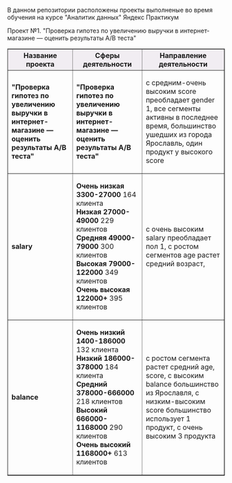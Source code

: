 В данном репозитории расположены проекты выполненые во время обучения на курсе "Аналитик данных" Яндекс Практикум

Проект №1. "Проверка гипотез по увеличению выручки в интернет-магазине — оценить результаты A/B теста"

<table border="1" width="100%">
    <thead>
        <tr bgcolor="#f1edf2">
            <th style="text-align:center">Название проекта</th>
            <th style="text-align:center">Сферы деятельности</th>
            <th style="text-align:center">Направление деятельности</th>
        </tr>
    </thead>
    <tbody>
        <tr>
            <td><p><b>"Проверка гипотез по увеличению выручки в интернет-магазине — оценить результаты A/B теста"</b></p></td>
            <td>
                <p>
                    <b>"Проверка гипотез по увеличению выручки в интернет-магазине — оценить результаты A/B теста"</b>
                </p>
            </td>
             <td>
                <p> с средним-очень высоким score преобладает gender 1, все сегменты активны в последнее время, 
                    большинство ушедших из города Ярославль, один продукт у высокого score
                </p>
            </td>
        </tr>
        <tr>
            <td><p><b>salary</b></p></td>
            <td>
                <p>
                    <b>Очень низкая 3300-27000</b> 164 клиента
                    <br /><b>Низкая 27000-49000</b> 229 клиентов
                    <br /><b>Средняя 49000-79000</b> 300 клиентов
                    <br /><b>Высокая 79000-122000</b> 349 клиентов
                    <br /><b>Очень высокая 122000+</b> 395 клиентов
                </p>
            </td>
             <td>
                <p> с очень высоким salary преобладает пол 1, с ростом сегментов age растет средний возраст,
                </p>
            </td>
        </tr> 
        <tr>
            <td><p><b>balance</b></p></td>
            <td>
                <p>
                    <b>Очень низкий 1400-186000</b> 132 клиента
                    <br /><b>Низкий 186000-378000</b> 184 клиента
                    <br /><b>Средний 378000-666000</b> 218 клиентов
                    <br /><b>Высокий 666000-1168000</b> 290 клиентов
                    <br /><b>Очень высокий 1168000+</b> 613 клиентов
                </p>
            </td>
             <td>
                <p> с ростом сегмента растет средний age, score, с высоким balance большинство из Ярославля, с низким-высоким score большинство использует 1 продукт, с очень высоким 3 продукта
                </p>
            </td>
        </tr>
    </tbody>
</table>
